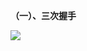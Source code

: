**（一）、三次握手**

![](https://github.com/c-agam/notes/blob/master/images/3%E6%AC%A1%E6%8F%A1%E6%89%8B.png)


